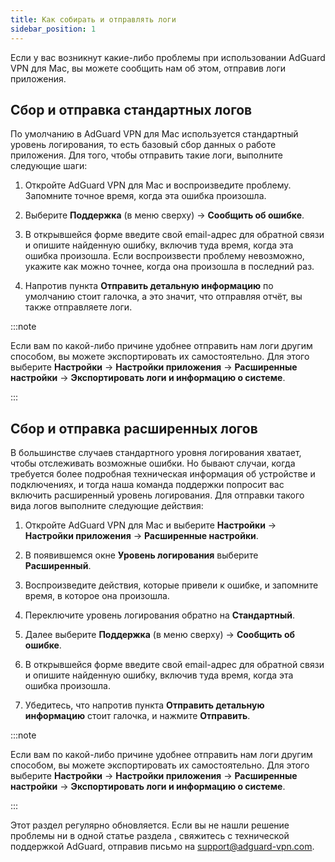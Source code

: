 ```yaml
---
title: Как собирать и отправлять логи
sidebar_position: 1
---
```


Если у вас возникнут какие-либо проблемы при использовании AdGuard VPN для Mac, вы можете сообщить нам об этом, отправив логи приложения.

## Сбор и отправка стандартных логов

По умолчанию в AdGuard VPN для Mac используется стандартный уровень логирования, то есть базовый сбор данных о работе приложения. Для того, чтобы отправить такие логи, выполните следующие шаги:

1. Откройте AdGuard VPN для Mac и воспроизведите проблему. Запомните точное время, когда эта ошибка произошла.

1. Выберите **Поддержка** (в меню сверху) → **Сообщить об ошибке**.

1. В открывшейся форме введите свой email-адрес для обратной связи и опишите найденную ошибку, включив туда время, когда эта ошибка произошла. Если воспроизвести проблему невозможно, укажите как можно точнее, когда она произошла в последний раз.

1. Напротив пункта **Отправить детальную информацию** по умолчанию стоит галочка, а это значит, что отправляя отчёт, вы также отправляете логи.

:::note

Если вам по какой-либо причине удобнее отправить нам логи другим способом, вы можете экспортировать их самостоятельно. Для этого выберите **Настройки** → **Настройки приложения** → **Расширенные настройки** → **Экспортировать логи и информацию о системе**.

:::

## Сбор и отправка расширенных логов

В большинстве случаев стандартного уровня логирования хватает, чтобы отслеживать возможные ошибки. Но бывают случаи, когда требуется более подробная техническая информация об устройстве и подключениях, и тогда наша команда поддержки попросит вас включить расширенный уровень логирования. Для отправки такого вида логов выполните следующие действия:

1. Откройте AdGuard VPN для Mac и выберите **Настройки** → **Настройки приложения** → **Расширенные настройки**.

1. В появившемся окне **Уровень логирования** выберите **Расширенный**.

1. Воспроизведите действия, которые привели к ошибке, и запомните время, в которое она произошла.

1. Переключите уровень логирования обратно на **Стандартный**.

1. Далее выберите **Поддержка** (в меню сверху) → **Сообщить об ошибке**.

1. В открывшейся форме введите свой email-адрес для обратной связи и опишите найденную ошибку, включив туда время, когда эта ошибка произошла.

1. Убедитесь, что напротив пункта **Отправить детальную информацию** стоит галочка, и нажмите **Отправить**.

:::note

Если вам по какой-либо причине удобнее отправить нам логи другим способом, вы можете экспортировать их самостоятельно. Для этого выберите **Настройки** → **Настройки приложения** → **Расширенные настройки** → **Экспортировать логи и информацию о системе**.

:::

Этот раздел регулярно обновляется. Если вы не нашли решение проблемы ни в одной статье раздела , свяжитесь с технической поддержкой AdGuard, отправив письмо на support@adguard-vpn.com.
